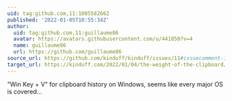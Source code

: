 ```yaml
---
uid: tag:github.com,11:1005582662
published: '2022-01-05T10:55:34Z'
author:
  uid: tag:github.com,11:guillaume86
  avatar: https://avatars.githubusercontent.com/u/441850?v=4
  name: guillaume86
  url: https://github.com/guillaume86
source_url: https://github.com/kinduff/kinduff/issues/11#issuecomment-1005582662
target_url: https://kinduff.com/2022/01/04/the-weight-of-the-clipboard/
---
```


"Win Key + V" for clipboard history on Windows, seems like every major OS is covered...